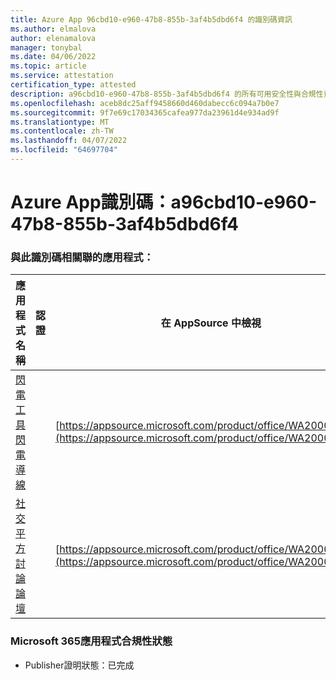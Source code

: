 ```yaml
---
title: Azure App 96cbd10-e960-47b8-855b-3af4b5dbd6f4 的識別碼資訊
ms.author: elmalova
author: elenamalova
manager: tonybal
ms.date: 04/06/2022
ms.topic: article
ms.service: attestation
certification_type: attested
description: a96cbd10-e960-47b8-855b-3af4b5dbd6f4 的所有可用安全性與合規性資訊。
ms.openlocfilehash: aceb8dc25aff9458660d460dabecc6c094a7b0e7
ms.sourcegitcommit: 9f7e69c17034365cafea977da23961d4e934ad9f
ms.translationtype: MT
ms.contentlocale: zh-TW
ms.lasthandoff: 04/07/2022
ms.locfileid: "64697704"
---
```

# <a name="azure-app-id-a96cbd10-e960-47b8-855b-3af4b5dbd6f4"></a>Azure App識別碼：a96cbd10-e960-47b8-855b-3af4b5dbd6f4


### <a name="apps-associated-with-this-id"></a>與此識別碼相關聯的應用程式：
| **應用程式名稱** | **認證** | **在 AppSource 中檢視** |
|--------------|---------------|-----------------------|
| [閃電工具閃電導線](../forward/WA200001926.md) |  | [https://appsource.microsoft.com/product/office/WA200001926](https://appsource.microsoft.com/product/office/WA200001926) |
| [社交平方討論論壇](../forward/WA200001925.md) |  | [https://appsource.microsoft.com/product/office/WA200001925](https://appsource.microsoft.com/product/office/WA200001925) |

### <a name="microsoft-365-app-compliance-status"></a>Microsoft 365應用程式合規性狀態
- Publisher證明狀態：已完成
